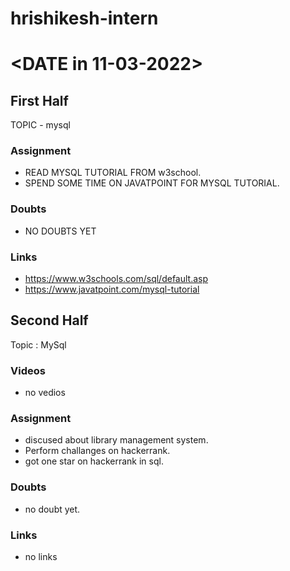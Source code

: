 # hrishikesh-intern

# <DATE in 11-03-2022>

## First Half

TOPIC - mysql

### Assignment 

- READ MYSQL TUTORIAL FROM w3school.
- SPEND SOME TIME ON JAVATPOINT FOR MYSQL TUTORIAL. 

### Doubts

- NO DOUBTS YET

### Links

- https://www.w3schools.com/sql/default.asp
- https://www.javatpoint.com/mysql-tutorial

## Second Half

Topic : MySql

### Videos

- no vedios

### Assignment 

- discused about library management system.
- Perform challanges on hackerrank.
- got one star on hackerrank in sql.

### Doubts

- no doubt yet.

### Links
- no links

